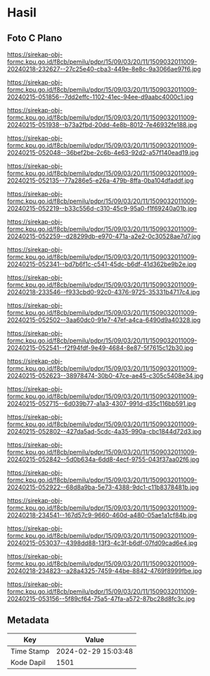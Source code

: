 # Hasil

## Foto C Plano

https://sirekap-obj-formc.kpu.go.id/f8cb/pemilu/pdpr/15/09/03/20/11/1509032011009-20240218-232627--27c25e40-cba3-449e-8e8c-9a3066ae97f6.jpg

https://sirekap-obj-formc.kpu.go.id/f8cb/pemilu/pdpr/15/09/03/20/11/1509032011009-20240215-051856--7dd2effc-1102-41ec-94ee-d9aabc4000c1.jpg

https://sirekap-obj-formc.kpu.go.id/f8cb/pemilu/pdpr/15/09/03/20/11/1509032011009-20240215-051938--b73a2fbd-20dd-4e8b-8012-7e46932fe188.jpg

https://sirekap-obj-formc.kpu.go.id/f8cb/pemilu/pdpr/15/09/03/20/11/1509032011009-20240215-052048--36bef2be-2c6b-4e63-92d2-a57f140ead19.jpg

https://sirekap-obj-formc.kpu.go.id/f8cb/pemilu/pdpr/15/09/03/20/11/1509032011009-20240215-052135--77a286e5-e26a-479b-8ffa-0ba104dfaddf.jpg

https://sirekap-obj-formc.kpu.go.id/f8cb/pemilu/pdpr/15/09/03/20/11/1509032011009-20240215-052219--b33c556d-c310-45c9-95a0-f1f69240a01b.jpg

https://sirekap-obj-formc.kpu.go.id/f8cb/pemilu/pdpr/15/09/03/20/11/1509032011009-20240215-052259--d28299db-e970-471a-a2e2-0c30528ae7d7.jpg

https://sirekap-obj-formc.kpu.go.id/f8cb/pemilu/pdpr/15/09/03/20/11/1509032011009-20240215-052341--bd7b6f1c-c541-45dc-b6df-41d362be9b2e.jpg

https://sirekap-obj-formc.kpu.go.id/f8cb/pemilu/pdpr/15/09/03/20/11/1509032011009-20240218-233546--f933cbd0-92c0-4376-9725-35331b4717c4.jpg

https://sirekap-obj-formc.kpu.go.id/f8cb/pemilu/pdpr/15/09/03/20/11/1509032011009-20240215-052502--3aa60dc0-91e7-47ef-a4ca-6490d9a40328.jpg

https://sirekap-obj-formc.kpu.go.id/f8cb/pemilu/pdpr/15/09/03/20/11/1509032011009-20240215-052541--f2f94fdf-9e49-4684-8e87-5f7615c12b30.jpg

https://sirekap-obj-formc.kpu.go.id/f8cb/pemilu/pdpr/15/09/03/20/11/1509032011009-20240215-052623--38978474-30b0-47ce-ae45-c305c5408e34.jpg

https://sirekap-obj-formc.kpu.go.id/f8cb/pemilu/pdpr/15/09/03/20/11/1509032011009-20240215-052715--6d039b77-a1a3-4307-991d-d35c116bb591.jpg

https://sirekap-obj-formc.kpu.go.id/f8cb/pemilu/pdpr/15/09/03/20/11/1509032011009-20240215-052802--427da5ad-5cdc-4a35-990a-cbc1844d72d3.jpg

https://sirekap-obj-formc.kpu.go.id/f8cb/pemilu/pdpr/15/09/03/20/11/1509032011009-20240215-052842--5d0b634a-6dd8-4ecf-9755-043f37aa02f6.jpg

https://sirekap-obj-formc.kpu.go.id/f8cb/pemilu/pdpr/15/09/03/20/11/1509032011009-20240215-052922--68d8a9ba-5e73-4388-9dc1-c11b8378481b.jpg

https://sirekap-obj-formc.kpu.go.id/f8cb/pemilu/pdpr/15/09/03/20/11/1509032011009-20240218-234541--167d57c9-9660-460d-a480-05ae1a1cf84b.jpg

https://sirekap-obj-formc.kpu.go.id/f8cb/pemilu/pdpr/15/09/03/20/11/1509032011009-20240215-053037--4398dd88-13f3-4c3f-b6df-07fd09cad6e4.jpg

https://sirekap-obj-formc.kpu.go.id/f8cb/pemilu/pdpr/15/09/03/20/11/1509032011009-20240218-234823--a28a4325-7459-44be-8842-4769f8999fbe.jpg

https://sirekap-obj-formc.kpu.go.id/f8cb/pemilu/pdpr/15/09/03/20/11/1509032011009-20240215-053156--5f89cf64-75a5-47fa-a572-87bc28d8fc3c.jpg


## Metadata

| Key        | Value               |
| ---------- | ------------------- |
| Time Stamp | 2024-02-29 15:03:48 |
| Kode Dapil | 1501                |



